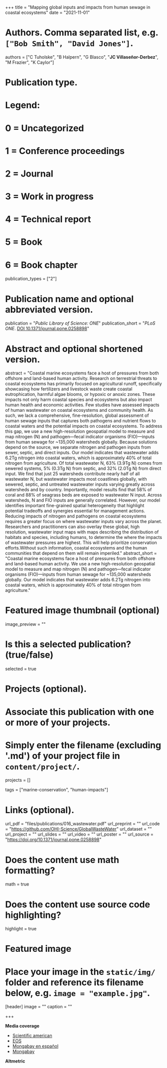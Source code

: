 +++
title = "Mapping global inputs and impacts from human sewage in coastal ecosystems"
date = "2021-11-01"

# Authors. Comma separated list, e.g. `["Bob Smith", "David Jones"]`.
authors = ["C Tuholske", "B Halpern", "G Blasco", "**JC Villaseñor-Derbez**", "M Frazier", "K Caylor"]

# Publication type.
# Legend:
# 0 = Uncategorized
# 1 = Conference proceedings
# 2 = Journal
# 3 = Work in progress
# 4 = Technical report
# 5 = Book
# 6 = Book chapter
publication_types = ["2"]

# Publication name and optional abbreviated version.
publication = "*Public Library of Science: ONE*"
publication_short = "*PLoS ONE*. [DOI 10.1371/journal.pone.0258898](https://doi.org/10.1371/journal.pone.0258898)"

# Abstract and optional shortened version.
abstract = "Coastal marine ecosystems face a host of pressures from both offshore and land-based human activity. Research on terrestrial threats to coastal ecosystems has primarily focused on agricultural runoff, specifically showcasing how fertilizers and livestock waste create coastal eutrophication, harmful algae blooms, or hypoxic or anoxic zones. These impacts not only harm coastal species and ecosystems but also impact human health and economic activities. Few studies have assessed impacts of human wastewater on coastal ecosystems and community health. As such, we lack a comprehensive, fine-resolution, global assessment of human sewage inputs that captures both pathogens and nutrient flows to coastal waters and the potential impacts on coastal ecosystems. To address this gap, we use a new high-resolution geospatial model to measure and map nitrogen (N) and pathogen—fecal indicator organisms (FIO)—inputs from human sewage for ~135,000 watersheds globally. Because solutions depend on the source, we separate nitrogen and pathogen inputs from sewer, septic, and direct inputs. Our model indicates that wastewater adds 6.2Tg nitrogen into coastal waters, which is approximately 40% of total nitrogen from agriculture. Of total wastewater N, 63% (3.9Tg N) comes from sewered systems, 5% (0.3Tg N) from septic, and 32% (2.0Tg N) from direct input. We find that just 25 watersheds contribute nearly half of all wastewater N, but wastewater impacts most coastlines globally, with sewered, septic, and untreated wastewater inputs varying greatly across watersheds and by country. Importantly, model results find that 58% of coral and 88% of seagrass beds are exposed to wastewater N input. Across watersheds, N and FIO inputs are generally correlated. However, our model identifies important fine-grained spatial heterogeneity that highlight potential tradeoffs and synergies essential for management actions. Reducing impacts of nitrogen and pathogens on coastal ecosystems requires a greater focus on where wastewater inputs vary across the planet. Researchers and practitioners can also overlay these global, high resolution, wastewater input maps with maps describing the distribution of habitats and species, including humans, to determine the where the impacts of wastewater pressures are highest. This will help prioritize conservation efforts.Without such information, coastal ecosystems and the human communities that depend on them will remain imperiled."
abstract_short = "Coastal marine ecosystems face a host of pressures from both offshore and land-based human activity. We use a new high-resolution geospatial model to measure and map nitrogen (N) and pathogen—fecal indicator organisms (FIO)—inputs from human sewage for ~135,000 watersheds globally. Our model indicates that wastewater adds 6.2Tg nitrogen into coastal waters, which is approximately 40% of total nitrogen from agriculture."

# Featured image thumbnail (optional)
image_preview = ""

# Is this a selected publication? (true/false)
selected = true

# Projects (optional).
#   Associate this publication with one or more of your projects.
#   Simply enter the filename (excluding '.md') of your project file in `content/project/`.
projects = []

tags = ["marine-conservation", "human-impacts"]

# Links (optional).
url_pdf = "files/publications/016_wastewater.pdf"
url_preprint = ""
url_code = "https://github.com/OHI-Science/GlobalWasteWater"
url_dataset = ""
url_project = ""
url_slides = ""
url_video = ""
url_poster = ""
url_source = "https://doi.org/10.1371/journal.pone.0258898"

# Does the content use math formatting?
math = true

# Does the content use source code highlighting?
highlight = true

# Featured image
# Place your image in the `static/img/` folder and reference its filename below, e.g. `image = "example.jpg"`.
[header]
image = ""
caption = ""

+++

**Media coverage**

- [Scientific american](https://www.scientificamerican.com/article/half-of-the-worlds-coastal-sewage-pollution-flows-from-few-dozen-places/)
- [EOS](https://eos.org/articles/a-global-map-of-human-sewage-in-coastal-ecosystems)
- [Mongabay en español](https://es.mongabay.com/2022/02/nuevo-informe-revela-cadena-de-danos-que-provocan-las-aguas-residuales-al-planeta/)
- [Mongabay](https://news.mongabay.com/2022/01/the-thick-of-it-delving-into-the-neglected-global-impacts-of-human-waste/)

**Altmetric**

<script type="text/javascript" src="https://d1bxh8uas1mnw7.cloudfront.net/assets/embed.js"></script><div class="altmetric-embed" data-badge-type="donut" data-altmetric-id="116580709"></div>
